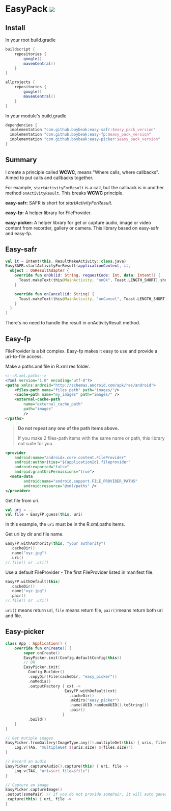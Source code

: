 # EasyPack ![](https://img.shields.io/badge/EasyPack-v0.02-blue)
## Install

In your root build.gradle

```groovy
buildscript {
    repositories {
        google()
        mavenCentral()
    }
}

allprojects {
    repositories {
        google()
        mavenCentral()
    }
}
```

In your module's build.gradle

```groovy
dependencies {
  implementation "com.github.boybeak:easy-safr:$easy_pack_version"
  implementation "com.github.boybeak:easy-fp:$easy_pack_version"
  implementation "com.github.boybeak:easy-picker:$easy_pack_version"
}
```



## Summary

I create a principle called **WCWC**, means "Where calls, where callbacks". Aimed to put calls and callbacks together.

For example, `startActivityForResult` is a call, but the callback is in another method `onActivityResult`. This breaks **WCWC** principle.

**easy-safr:** SAFR is short for *startActivityForResult*.

**easy-fp:** A helper library for FileProvider.

**easy-picker:** A helper library for get or capture audio, image or video content from recorder, gallery or camera. This library based on easy-safr and easy-fp.



## Easy-safr

```kotlin
val it = Intent(this, ResultMakeActivity::class.java)
EasySAFR.startActivityForResult(applicationContext, it,
  object : OnResultAdapter {
    override fun onOk(id: String, requestCode: Int, data: Intent?) {
      Toast.makeText(this@MainActivity, "onOk", Toast.LENGTH_SHORT).show()
    }

    override fun onCancel(id: String) {
      Toast.makeText(this@MainActivity, "onCancel", Toast.LENGTH_SHORT).show()
    }
  }
)
```

There's no need to handle the result in onActivityResult method.



## Easy-fp

FileProvider is a bit complex. Easy-fp makes it easy to use and provide a uri-to-file access.

Make a paths.xml file in R.xml res folder.

```xml
<!--R.xml.paths-->
<?xml version="1.0" encoding="utf-8"?>
<paths xmlns:android="http://schemas.android.com/apk/res/android">
    <files-path name="files_path" path="images/"/>
    <cache-path name="my_images" path="images/" />
    <external-cache-path
        name="external_cache_path"
        path="images"
        />
</paths>
```

> **Do not repeat any one of the path items above.**
>
> If you make 2 files-path items with the same name or path, this library not suite for you.

```xml
<provider
	android:name="androidx.core.content.FileProvider"
	android:authorities="${applicationId}.fileprovider"
	android:exported="false"
	android:grantUriPermissions="true">
  <meta-data
		android:name="android.support.FILE_PROVIDER_PATHS"
		android:resource="@xml/paths" />
</provider>
```

Get file from uri.

```kotlin
val uri = ...
val file = EasyFP.guess(this, uri)
```

In this example, the `uri` must be in the R.xml.paths items.

Get uri by dir and file name.

```kotlin
EasyFP.withAuthority(this, "your authority")
  .cacheDir()
  .name("xyz.jpg")
  .uri()
//.file() or .uri()
```

Use a default FileProvider - The first FileProvider listed in manifest file.

```kotlin
EasyFP.withDefault(this)
  .cacheDir()
  .name("xyz.jpg")
  .pair() 
//.file() or .uri()
```

`uri()` means return uri, `file` means return file, `pair()`means return both uri and file.



## Easy-picker

```kotlin
class App : Application() {
    override fun onCreate() {
        super.onCreate()
        EasyPicker.init(Config.defaultConfig(this))
      	// OR
        EasyPicker.init(
          Config.Builder()
          .copyDir(File(cacheDir, "easy_picker"))
          .noMedia()
          .outputFactory { cxt ->
                          EasyFP.withDefault(cxt)
                            .cacheDir()
                            .mkdirs("easy_picker")
                            .name(UUID.randomUUID().toString())
                            .pair()
                         }
          .build()
    }
}
```



```kotlin
// Get mutiple images
EasyPicker.fromGallery(ImageType.any()).multipleGet(this) { uris, files ->
	Log.v(TAG, "multipleGet ${uris.size} ${files.size}")
}

// Record an audio
EasyPicker.captureAudio().capture(this) { uri, file ->
	Log.v(TAG, "uri=$uri file=$file")
}

// Capture an image
EasyPicker.captureImage()
.output(somePair) // If you do not provide somePair, it will auto generate in OutputFactory
.capture(this) { uri, file ->
}
```

